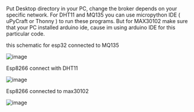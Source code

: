 Put Desktop directory in your PC, change the broker depends on your specific network. For DHT11 and MQ135 you can use micropython IDE ( uPyCraft or Thonny ) to run these programs.
But for MAX30102 make sure that your PC installed arduino ide, cause im using arduino IDE for this particular code.

this schematic for esp32 connected to MQ135

![image](https://github.com/Glennimmanuell/Sensors_SmartHospital/assets/118232825/064dbf6b-767f-4d4d-969f-a54719bfd3ea)

Esp8266 connect with DHT11

![image](https://github.com/Glennimmanuell/Sensors_SmartHospital/assets/118232825/acff5b23-1b5c-448b-9947-8ca81d246aab)

Esp8266 connected to max30102

![image](https://github.com/Glennimmanuell/Sensors_SmartHospital/assets/118232825/2181803c-0782-4425-9d01-10711fc6d490)
